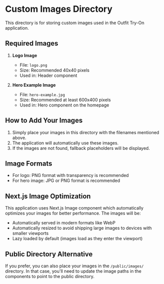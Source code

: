 # Custom Images Directory

This directory is for storing custom images used in the Outfit Try-On application.

## Required Images

1. **Logo Image**
   - File: `logo.png`
   - Size: Recommended 40x40 pixels
   - Used in: Header component

2. **Hero Example Image**
   - File: `hero-example.jpg`
   - Size: Recommended at least 600x400 pixels
   - Used in: Hero component on the homepage

## How to Add Your Images

1. Simply place your images in this directory with the filenames mentioned above.
2. The application will automatically use these images.
3. If the images are not found, fallback placeholders will be displayed.

## Image Formats

- For logo: PNG format with transparency is recommended
- For hero image: JPG or PNG format is recommended

## Next.js Image Optimization

This application uses Next.js Image component which automatically optimizes your images for better performance. The images will be:

- Automatically served in modern formats like WebP
- Automatically resized to avoid shipping large images to devices with smaller viewports
- Lazy loaded by default (images load as they enter the viewport)

## Public Directory Alternative

If you prefer, you can also place your images in the `/public/images/` directory. In that case, you'll need to update the image paths in the components to point to the public directory. 